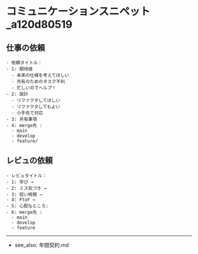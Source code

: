 # コミュニケーションスニペット_a120d80519

## 仕事の依頼
```
- 依頼タイトル：
- 1: 期待値
  - 未来の仕様を考えてほしい
  - 共有のためのタスク不利
  - 忙しいのでヘルプ！
- 2: 設計
  - リファクタしてほしい
  - リファクタしてもよい
  - 小手先で対応
- 3: 共有事項
- 4: merge先 :
  - main
  - develop
  - feature/
```

## レビュの依頼
```
- レビュタイトル：
- 1: 学び →
- 2: ミス気づき →
- 3: 短い時間 →
- 4: FtoF →
- 5: 心配なところ:
- 6: merge先 :
  - main
  - develop
  - feature
```

---
- see_also: 年間契約.md